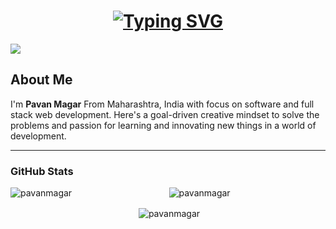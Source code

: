 <h1 align="center">
  <a href="https://git.io/typing-svg"><img src="https://readme-typing-svg.herokuapp.com?font=Fira+Code&weight=650&duration=3000&pause=400&color=0CF79B&center=true&vCenter=true&random=false&width=435&lines=You're+on+Pavan+Magar's+Desktop+%F0%9F%A7%91%E2%80%8D%F0%9F%92%BB;Hey+there+%2F%3E" alt="Typing SVG" /></a>
</h1>

  ![](https://komarev.com/ghpvc/?username=pavanmagar&abbreviated=true)

## About Me 
I'm **Pavan Magar** From Maharashtra, India with focus on software and full stack web development. Here's a goal-driven creative mindset to solve the problems and passion for learning and innovating new things in a world of development.

---

### GitHub Stats

<div align="center">
    <p><img align="left" src="https://github-readme-stats.vercel.app/api/top-langs?username=pavanmagar&show_icons=true&theme=dark&locale=en&layout=compact" alt="pavanmagar" /></p>
    <p><img align="center" src="https://github-readme-streak-stats.herokuapp.com/?user=pavanmagar&theme=dark" alt="pavanmagar" /></p>
    <p>&nbsp;<img align="center" src="https://github-readme-stats.vercel.app/api?username=pavanmagar&show_icons=true&theme=dark&locale=en" alt="pavanmagar" /></p>
</div>
